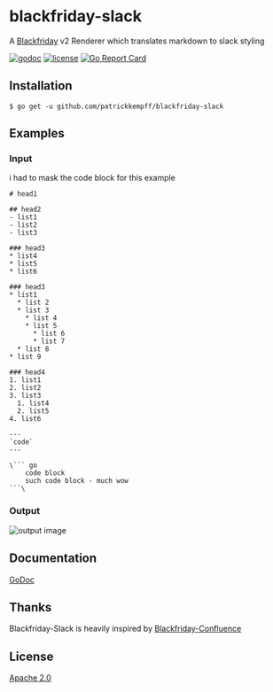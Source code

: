 # blackfriday-slack
A [Blackfriday](https://github.com/russross/blackfriday) v2 Renderer which translates markdown to slack styling

[![godoc](https://img.shields.io/badge/godoc-reference-orange.svg?style=flat-square)](https://godoc.org/github.com/patrickkempff/blackfriday-slack)
[![license](https://img.shields.io/github/license/patrickkempff/blackfriday-slack.svg?style=flat-square)](https://github.com/karriereat/blackfriday-slack/blob/master/LICENSE.md)
[![Go Report Card](https://goreportcard.com/badge/github.com/patrickkempff/blackfriday-slack)](https://goreportcard.com/report/github.com/patrickkempff/blackfriday-slack)

## Installation
```
$ go get -u github.com/patrickkempff/blackfriday-slack
```

## Examples

### Input
i had to mask the code block for this example
```
# head1

## head2
- list1
- list2
- list3

### head3
* list4
* list5
* list6

### head3
* list1
  * list 2
  * list 3
    * list 4
    * list 5
      * list 6
      * list 7
  * list 8
* list 9

### head4
1. list1
2. list2
3. list3
  1. list4
  2. list5
4. list6

---
`code`
---

\``` go
    code block 
    such code block - much wow
```\

```

### Output
![output image](https://github.com/karriereat/blackfriday-slack/blob/master/output.png)

## Documentation
[GoDoc](https://godoc.org/github.com/karriereat/blackfriday-slack)


## Thanks
Blackfriday-Slack is heavily inspired by [Blackfriday-Confluence](https://github.com/kentaro-m/blackfriday-confluence)


## License
[Apache 2.0](https://github.com/karriereat/blackfriday-slack/blob/master/LICENSE)
